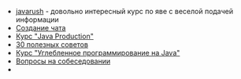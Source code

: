 + [javarush](http://javarush.ru) - довольно интересный курс по яве с веселой подачей информации
+ [Создание чата](https://vk.com/wall-101965347_51387)
+ [Курс "Java Production"](https://vk.com/wall-101965347_50515)
+ [30 полезных советов](https://www.javacodegeeks.com/2015/06/java-programming-tips-best-practices-beginners.html)
+ [Курс "Углебленное программирование на Java"](https://vk.com/videos-54530371?section=album_56085498)
+ [Вопросы на собеседовании](https://habrahabr.ru/post/162017/)
+ 

